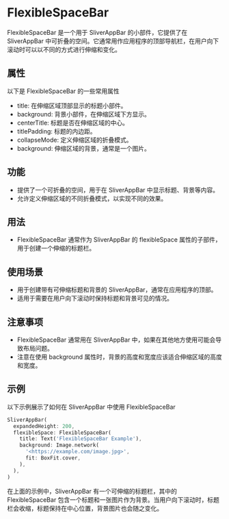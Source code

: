 # FlexibleSpaceBar

FlexibleSpaceBar 是一个用于 SliverAppBar 的小部件，它提供了在 SliverAppBar 中可折叠的空间。它通常用作应用程序的顶部导航栏，在用户向下滚动时可以以不同的方式进行伸缩和变化。

## 属性

以下是 FlexibleSpaceBar 的一些常用属性

- title: 在伸缩区域顶部显示的标题小部件。
- background: 背景小部件，在伸缩区域下方显示。
- centerTitle: 标题是否在伸缩区域的中心。
- titlePadding: 标题的内边距。
- collapseMode: 定义伸缩区域的折叠模式。
- background: 伸缩区域的背景，通常是一个图片。

## 功能

- 提供了一个可折叠的空间，用于在 SliverAppBar 中显示标题、背景等内容。
- 允许定义伸缩区域的不同折叠模式，以实现不同的效果。

## 用法

- FlexibleSpaceBar 通常作为 SliverAppBar 的 flexibleSpace 属性的子部件，用于创建一个伸缩的标题栏。

## 使用场景

- 用于创建带有可伸缩标题和背景的 SliverAppBar，通常在应用程序的顶部。
- 适用于需要在用户向下滚动时保持标题和背景可见的情况。

## 注意事项

- FlexibleSpaceBar 通常用在 SliverAppBar 中，如果在其他地方使用可能会导致布局问题。
- 注意在使用 background 属性时，背景的高度和宽度应该适合伸缩区域的高度和宽度。

## 示例

以下示例展示了如何在 SliverAppBar 中使用 FlexibleSpaceBar

```dart
SliverAppBar(
  expandedHeight: 200,
  flexibleSpace: FlexibleSpaceBar(
    title: Text('FlexibleSpaceBar Example'),
    background: Image.network(
      '<https://example.com/image.jpg>',
      fit: BoxFit.cover,
    ),
  ),
)
```

在上面的示例中，SliverAppBar 有一个可伸缩的标题栏，其中的 FlexibleSpaceBar 包含一个标题和一张图片作为背景。当用户向下滚动时，标题栏会收缩，标题保持在中心位置，背景图片也会随之变化。
